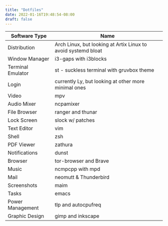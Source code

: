 ```yaml
---
title: "Dotfiles"
date: 2022-01-16T19:48:54-08:00
draft: false
---
```

|Software Type| Name|
|---|---|
|Distribution| Arch Linux, but looking at Artix Linux to avoid systemd bloat |
|Window Manager|i3-gaps with i3blocks|
|Terminal Emulator| st - suckless terminal with gruvbox theme|
|Login|currently Ly, but looking at other more minimal ones|
|Video| mpv|
|Audio Mixer|ncpamixer|
|File Browser| ranger and thunar|
|Lock Screen| slock w/ patches|
|Text Editor|vim| 
|Shell|zsh|
|PDF Viewer|zathura|
|Notifications| dunst|
|Browser| tor-browser and Brave|
|Music|ncmpcpp with mpd|
|Mail|neomutt & Thunderbird|
|Screenshots|maim|
|Tasks|emacs|
|Power Management| tlp and autocpufreq|
|Graphic Design| gimp and inkscape|
